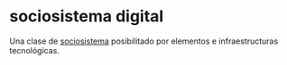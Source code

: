 # sociosistema digital

Una clase de [sociosistema](sociosistema.md) posibilitado por elementos e infraestructuras tecnológicas.
